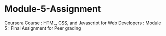# Module-5-Assignment
Coursera Course : HTML, CSS, and Javascript for Web Developers : Module 5 : Final Assignment for Peer grading
